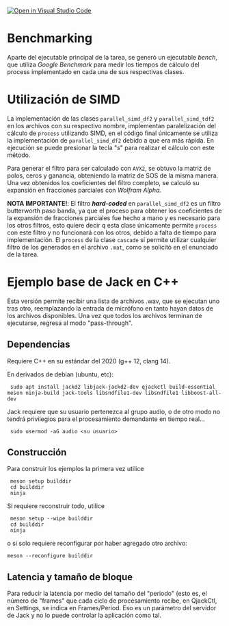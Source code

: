 [![Open in Visual Studio Code](https://classroom.github.com/assets/open-in-vscode-2e0aaae1b6195c2367325f4f02e2d04e9abb55f0b24a779b69b11b9e10269abc.svg)](https://classroom.github.com/online_ide?assignment_repo_id=16114992&assignment_repo_type=AssignmentRepo)

# Benchmarking 

Aparte del ejecutable principal de la tarea, se generó un ejecutable *bench*, que utiliza *Google Benchmark* para medir los tiempos de cálculo del process implementado en cada una de sus respectivas clases.

# Utilización de SIMD

La implementación de las clases ``` parallel_simd_df2 ``` y ``` parallel_simd_tdf2 ``` en los archivos con su respectivo nombre, implementan paralelización del cálculo de ``` process ``` utilizando SIMD, en el código final únicamente se utiliza la implementación de ``` parallel_simd_df2 ``` debido a que era más rápida. En ejecución se puede presionar la tecla "*s*" para realizar el cálculo con este método.

Para generar el filtro para ser calculado con ``` AVX2 ```, se obtuvo la matriz de polos, ceros y ganancia, obteniendo la matriz de SOS de la misma manera. Una vez obtenidos los coeficientes del filtro completo, se calculó su expansión en fracciones parciales con *Wolfram Alpha*.

**NOTA IMPORTANTE!**: El filtro ***hard-coded*** en ``` parallel_simd_df2 ``` es un filtro butterworth paso banda, ya que el proceso para obtener los coeficientes de la expansión de fracciones parciales fue hecho a mano y es necesario para los otros filtros, esto quiere decir q esta clase únicamente permite ``` process ``` con este filtro y no funcionará con los otros, debido a falta de tiempo para implementación. El ``` process ``` de la clase ``` cascade ``` sí permite utilizar cualquier filtro de los generados en el archivo ``` .mat ```, como se solicitó en el enunciado de la tarea.


# Ejemplo base de Jack en C++

Esta versión permite recibir una lista de archivos .wav, que se ejecutan
uno tras otro, reemplazando la entrada de micrófono en tanto hayan datos
de los archivos disponibles.  Una vez que todos los archivos terminan de
ejecutarse, regresa al modo "pass-through".

## Dependencias

Requiere C++ en su estándar del 2020 (g++ 12, clang 14).

En derivados de debian (ubuntu, etc):

     sudo apt install jackd2 libjack-jackd2-dev qjackctl build-essential meson ninja-build jack-tools libsndfile1-dev libsndfile1 libboost-all-dev 
     
Jack requiere que su usuario pertenezca al grupo audio, o de otro modo
no tendrá privilegios para el procesamiento demandante en tiempo
real...

     sudo usermod -aG audio <su usuario>

## Construcción

Para construir los ejemplos la primera vez utilice

     meson setup builddir
     cd builddir
     ninja


Si requiere reconstruir todo, utilice

     meson setup --wipe builddir
     cd builddir
     ninja

o si solo requiere reconfigurar por haber agregado otro archivo:

    meson --reconfigure builddir

## Latencia y tamaño de bloque

Para reducir la latencia por medio del tamaño del "periodo" (esto es,
el número de "frames" que cada ciclo de procesamiento recibe, en
QjackCtl, en Settings, se indica en Frames/Period.  Eso es un
parámetro del servidor de Jack y no lo puede controlar la aplicación
como tal.
